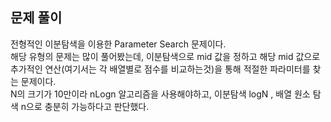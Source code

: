 ## 문제 풀이
전형적인 이분탐색을 이용한 Parameter Search 문제이다.  
해당 유형의 문제는 많이 풀어봤는데, 이분탐색으로 mid 값을 정하고 해당 mid 값으로 추가적인 연산(여기서는 각 배열별로 점수를 비교하는것)을 통해 적절한
파라미터를 찾는 문제이다.    
N의 크기가 10만이라 nLogn 알고리즘을 사용해야하고, 이분탐색 logN , 배열 원소 탐색 n으로 충분히 가능하다고 판단했다.